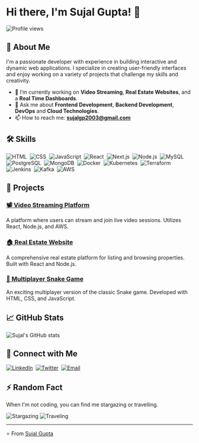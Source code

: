 # Hi there, I'm Sujal Gupta! 👋

![Profile views](https://komarev.com/ghpvc/?username=sujal-98&color=brightgreen)

## 🚀 About Me

I'm a passionate developer with experience in building interactive and dynamic web applications. I specialize in creating user-friendly interfaces and enjoy working on a variety of projects that challenge my skills and creativity.

- 🌱 I’m currently working on **Video Streaming**, **Real Estate Websites**, and a **Real Time Dashboards**.
- 💬 Ask me about **Frontend Development**, **Backend Development**, **DevOps** and **Cloud Technologies**.
- 📫 How to reach me: **[sujalgp2003@gmail.com](mailto:sujalgp2003@gmail.com)**

## 🛠️ Skills

![HTML](https://img.shields.io/badge/-HTML-05122A?style=flat&logo=HTML5)&nbsp;
![CSS](https://img.shields.io/badge/-CSS-05122A?style=flat&logo=CSS3&logoColor=1572B6)&nbsp;
![JavaScript](https://img.shields.io/badge/-JavaScript-05122A?style=flat&logo=javascript)&nbsp;
![React](https://img.shields.io/badge/-React-05122A?style=flat&logo=react)&nbsp;
![Next.js](https://img.shields.io/badge/-Next.js-05122A?style=flat&logo=next.js)&nbsp;
![Node.js](https://img.shields.io/badge/-Node.js-05122A?style=flat&logo=node.js)&nbsp;
![MySQL](https://img.shields.io/badge/-MySQL-05122A?style=flat&logo=mysql)&nbsp;
![PostgreSQL](https://img.shields.io/badge/-PostgreSQL-05122A?style=flat&logo=postgresql)&nbsp;
![MongoDB](https://img.shields.io/badge/-MongoDB-05122A?style=flat&logo=mongodb)&nbsp;
![Docker](https://img.shields.io/badge/-Docker-05122A?style=flat&logo=docker)&nbsp;
![Kubernetes](https://img.shields.io/badge/-Kubernetes-05122A?style=flat&logo=kubernetes)&nbsp;
![Terraform](https://img.shields.io/badge/-Terraform-05122A?style=flat&logo=terraform)&nbsp;
![Jenkins](https://img.shields.io/badge/-Jenkins-05122A?style=flat&logo=jenkins)&nbsp;
![Kafka](https://img.shields.io/badge/-Kafka-05122A?style=flat&logo=apache-kafka)&nbsp;
![AWS](https://img.shields.io/badge/-AWS-05122A?style=flat&logo=amazon-aws)&nbsp;

## 🌟 Projects

### [📽️ Video Streaming Platform](https://github.com/sujal-98/videostreamer)
A platform where users can stream and join live video sessions. Utilizes React, Node.js, and AWS.

### [🏠 Real Estate Website](https://github.com/sujal-98/realestate)
A comprehensive real estate platform for listing and browsing properties. Built with React and Node.js.

### [🐍 Multiplayer Snake Game](https://github.com/sujal-98/snake-online)
An exciting multiplayer version of the classic Snake game. Developed with HTML, CSS, and JavaScript.

## 📈 GitHub Stats

![Sujal's GitHub stats](https://github-readme-stats.vercel.app/api?username=sujal-98&show_icons=true&theme=radical)

## 🔗 Connect with Me

[![LinkedIn](https://img.shields.io/badge/-LinkedIn-05122A?style=flat&logo=linkedin)](https://www.linkedin.com/in/sujal-gupta-117154247/)&nbsp;
[![Twitter](https://img.shields.io/badge/-Twitter-05122A?style=flat&logo=twitter)](https://x.com/sujalgupta1412)&nbsp;
[![Email](https://img.shields.io/badge/-Email-05122A?style=flat&logo=gmail)](mailto:sujalgp2003@gmail.com)&nbsp;

## ⚡ Random Fact

When I'm not coding, you can find me stargazing or travelling.

![Stargazing](https://media.giphy.com/media/l41lISBV7o7Qp2AkA/giphy.gif)
![Traveling](https://media.giphy.com/media/3ohs4FOkJUC2CXZ7sU/giphy.gif)

---

⭐️ From [Sujal Gupta](https://github.com/sujal-98)
